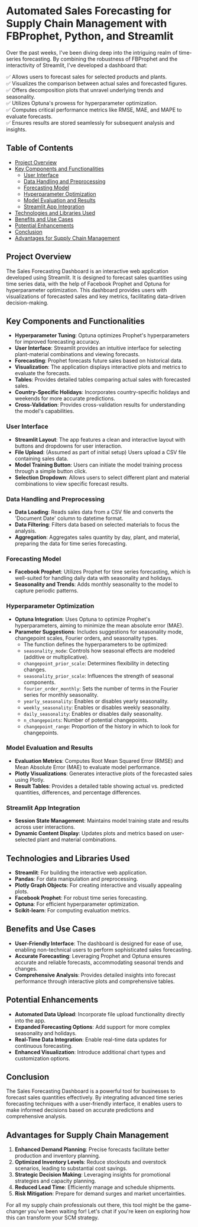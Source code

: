 # Automated Sales Forecasting for Supply Chain Management with FBProphet, Python, and Streamlit
Over the past weeks, I've been diving deep into the intriguing realm of time-series forecasting. By combining the robustness of FBProphet and the interactivity of Streamlit, I've developed a dashboard that:

✅ Allows users to forecast sales for selected products and plants.  
✅ Visualizes the comparison between actual sales and forecasted figures.  
✅ Offers decomposition plots that unravel underlying trends and seasonality.  
✅ Utilizes Optuna's prowess for hyperparameter optimization.  
✅ Computes critical performance metrics like RMSE, MAE, and MAPE to evaluate forecasts.  
✅ Ensures results are stored seamlessly for subsequent analysis and insights.

## Table of Contents
- [Project Overview](#project-overview)
- [Key Components and Functionalities](#key-components-and-functionalities)
  - [User Interface](#user-interface)
  - [Data Handling and Preprocessing](#data-handling-and-preprocessing)
  - [Forecasting Model](#forecasting-model)
  - [Hyperparameter Optimization](#hyperparameter-optimization)
  - [Model Evaluation and Results](#model-evaluation-and-results)
  - [Streamlit App Integration](#streamlit-app-integration)
- [Technologies and Libraries Used](#technologies-and-libraries-used)
- [Benefits and Use Cases](#benefits-and-use-cases)
- [Potential Enhancements](#potential-enhancements)
- [Conclusion](#conclusion)
- [Advantages for Supply Chain Management](#advantages-for-Supply-Chain-Management)

## Project Overview
The Sales Forecasting Dashboard is an interactive web application developed using Streamlit. It is designed to forecast sales quantities using time series data, with the help of Facebook Prophet and Optuna for hyperparameter optimization. This dashboard provides users with visualizations of forecasted sales and key metrics, facilitating data-driven decision-making.

## Key Components and Functionalities
- **Hyperparameter Tuning**: Optuna optimizes Prophet's hyperparameters for improved forecasting accuracy.
- **User Interface**: Streamlit provides an intuitive interface for selecting plant-material combinations and viewing forecasts.
- **Forecasting**: Prophet forecasts future sales based on historical data.
- **Visualization**: The application displays interactive plots and metrics to evaluate the forecasts.
- **Tables**: Provides detailed tables comparing actual sales with forecasted sales.
- **Country-Specific Holidays**: Incorporates country-specific holidays and weekends for more accurate predictions.
- **Cross-Validation**: Provides cross-validation results for understanding the model's capabilities.

### User Interface
- **Streamlit Layout**: The app features a clean and interactive layout with buttons and dropdowns for user interaction.
- **File Upload**: (Assumed as part of initial setup) Users upload a CSV file containing sales data.
- **Model Training Button**: Users can initiate the model training process through a simple button click.
- **Selection Dropdown**: Allows users to select different plant and material combinations to view specific forecast results.

### Data Handling and Preprocessing
- **Data Loading**: Reads sales data from a CSV file and converts the 'Document Date' column to datetime format.
- **Data Filtering**: Filters data based on selected materials to focus the analysis.
- **Aggregation**: Aggregates sales quantity by day, plant, and material, preparing the data for time series forecasting.

### Forecasting Model
- **Facebook Prophet**: Utilizes Prophet for time series forecasting, which is well-suited for handling daily data with seasonality and holidays.
- **Seasonality and Trends**: Adds monthly seasonality to the model to capture periodic patterns.

### Hyperparameter Optimization
- **Optuna Integration**: Uses Optuna to optimize Prophet's hyperparameters, aiming to minimize the mean absolute error (MAE).
- **Parameter Suggestions**: Includes suggestions for seasonality mode, changepoint scales, Fourier orders, and seasonality types.
  - The function defines the hyperparameters to be optimized:
  - `seasonality_mode`: Controls how seasonal effects are modeled (additive or multiplicative).
  - `changepoint_prior_scale`: Determines flexibility in detecting changes.
  - `seasonality_prior_scale`: Influences the strength of seasonal components.
  - `fourier_order_monthly`: Sets the number of terms in the Fourier series for monthly seasonality.
  - `yearly_seasonality`: Enables or disables yearly seasonality.
  - `weekly_seasonality`: Enables or disables weekly seasonality.
  - `daily_seasonality`: Enables or disables daily seasonality.
  - `n_changepoints`: Number of potential changepoints.
  - `changepoint_range`: Proportion of the history in which to look for changepoints.

### Model Evaluation and Results
- **Evaluation Metrics**: Computes Root Mean Squared Error (RMSE) and Mean Absolute Error (MAE) to evaluate model performance.
- **Plotly Visualizations**: Generates interactive plots of the forecasted sales using Plotly.
- **Result Tables**: Provides a detailed table showing actual vs. predicted quantities, differences, and percentage differences.

### Streamlit App Integration
- **Session State Management**: Maintains model training state and results across user interactions.
- **Dynamic Content Display**: Updates plots and metrics based on user-selected plant and material combinations.

## Technologies and Libraries Used
- **Streamlit**: For building the interactive web application.
- **Pandas**: For data manipulation and preprocessing.
- **Plotly Graph Objects**: For creating interactive and visually appealing plots.
- **Facebook Prophet**: For robust time series forecasting.
- **Optuna**: For efficient hyperparameter optimization.
- **Scikit-learn**: For computing evaluation metrics.

## Benefits and Use Cases
- **User-Friendly Interface**: The dashboard is designed for ease of use, enabling non-technical users to perform sophisticated sales forecasting.
- **Accurate Forecasting**: Leveraging Prophet and Optuna ensures accurate and reliable forecasts, accommodating seasonal trends and changes.
- **Comprehensive Analysis**: Provides detailed insights into forecast performance through interactive plots and comprehensive tables.

## Potential Enhancements
- **Automated Data Upload**: Incorporate file upload functionality directly into the app.
- **Expanded Forecasting Options**: Add support for more complex seasonality and holidays.
- **Real-Time Data Integration**: Enable real-time data updates for continuous forecasting.
- **Enhanced Visualization**: Introduce additional chart types and customization options.

## Conclusion
The Sales Forecasting Dashboard is a powerful tool for businesses to forecast sales quantities effectively. By integrating advanced time series forecasting techniques with a user-friendly interface, it enables users to make informed decisions based on accurate predictions and comprehensive analysis.


## Advantages for Supply Chain Management

1. **Enhanced Demand Planning**: Precise forecasts facilitate better production and inventory planning.
2. **Optimized Inventory Levels**: Reduce stockouts and overstock scenarios, leading to substantial cost savings.
3. **Strategic Decision Making**: Leveraging insights for promotional strategies and capacity planning.
4. **Reduced Lead Time**: Efficiently manage and schedule shipments.
5. **Risk Mitigation**: Prepare for demand surges and market uncertainties.

For all my supply chain professionals out there, this tool might be the game-changer you've been waiting for! Let's chat if you're keen on exploring how this can transform your SCM strategy.


